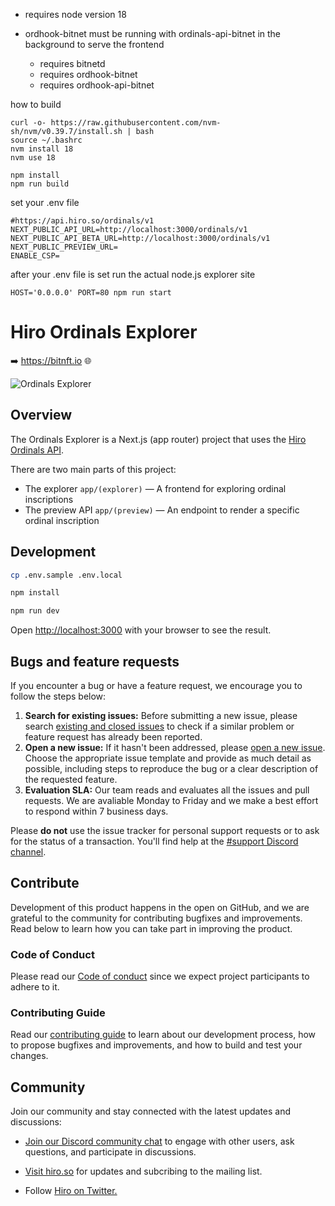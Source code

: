 
* requires node version 18
* ordhook-bitnet must be running with ordinals-api-bitnet in the background to serve the frontend

  * requires bitnetd
  * requires ordhook-bitnet
  * requires ordhook-api-bitnet
  
how to build
```
curl -o- https://raw.githubusercontent.com/nvm-sh/nvm/v0.39.7/install.sh | bash
source ~/.bashrc
nvm install 18
nvm use 18

npm install
npm run build
```

set your .env file 
```
#https://api.hiro.so/ordinals/v1
NEXT_PUBLIC_API_URL=http://localhost:3000/ordinals/v1
NEXT_PUBLIC_API_BETA_URL=http://localhost:3000/ordinals/v1
NEXT_PUBLIC_PREVIEW_URL=
ENABLE_CSP=

```
after your .env file is set run the actual node.js explorer site
```
HOST='0.0.0.0' PORT=80 npm run start
```

# Hiro Ordinals Explorer

➡️ https://bitnft.io 🌐

![Ordinals Explorer](public/og-image.png)

## Overview

The Ordinals Explorer is a Next.js (app router) project that uses the [Hiro Ordinals API](https://docs.hiro.so/ordinals).

There are two main parts of this project:

- The explorer `app/(explorer)` — A frontend for exploring ordinal inscriptions
- The preview API `app/(preview)` — An endpoint to render a specific ordinal inscription

## Development

```bash
cp .env.sample .env.local
```

```bash
npm install
```

```bash
npm run dev
```

Open [http://localhost:3000](http://localhost:3000) with your browser to see the result.

## Bugs and feature requests

If you encounter a bug or have a feature request, we encourage you to follow the steps below:

 1. **Search for existing issues:** Before submitting a new issue, please search [existing and closed issues](../../issues) to check if a similar problem or feature request has already been reported.
 1. **Open a new issue:** If it hasn't been addressed, please [open a new issue](../../issues/new/choose). Choose the appropriate issue template and provide as much detail as possible, including steps to reproduce the bug or a clear description of the requested feature.
 1. **Evaluation SLA:** Our team reads and evaluates all the issues and pull requests. We are avaliable Monday to Friday and we make a best effort to respond within 7 business days.

Please **do not** use the issue tracker for personal support requests or to ask for the status of a transaction. You'll find help at the [#support Discord channel](https://stacks.chat/).


## Contribute

Development of this product happens in the open on GitHub, and we are grateful to the community for contributing bugfixes and improvements. Read below to learn how you can take part in improving the product.

### Code of Conduct
Please read our [Code of conduct](../../../.github/blob/main/CODE_OF_CONDUCT.md) since we expect project participants to adhere to it. 

### Contributing Guide
Read our [contributing guide](.github/CONTRIBUTING.md) to learn about our development process, how to propose bugfixes and improvements, and how to build and test your changes.

## Community

Join our community and stay connected with the latest updates and discussions:

- [Join our Discord community chat](https://stacks.chat/) to engage with other users, ask questions, and participate in discussions.

- [Visit hiro.so](https://www.hiro.so/) for updates and subcribing to the mailing list.

- Follow [Hiro on Twitter.](https://twitter.com/hirosystems)
